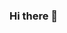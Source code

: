 ### Hi there 👋

<!--
**Fakser/Fakser** is a ✨ _special_ ✨ repository because its `README.md` (this file) appears on your GitHub profile.

Here are some ideas to get you started:

- 🔭 I’m currently working on developing different GANs in Matlab 
- 🌱 I’m currently learning Matlab and Convolutional Neural Networks
- 👯 I’m looking to collaborate on stuff
- 🤔 I’m looking for help with yes
- 💬 Ask me about enything you want, I will try to answer
- 📫 How to reach me: krzysztof.kraamarz2gmail.com
- 😄 Pronouns: ...
- ⚡ Fun fact: I'm currently in love with kendo/iaido
-->
